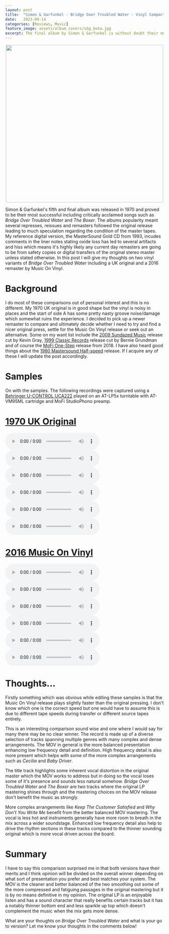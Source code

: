 ```yaml
---
layout: post
title:  "Simon & Garfunkel - Bridge Over Troubled Water - Vinyl Comparison"
date:   2023-09-14
categories: [Reviews, Music]
feature_image: assets/album_covers/s&g_botw.jpg
excerpt: The final album by Simon & Garfunkel is without doubt their most critically and commercially successful spawning several hits which have stood the test of time. In this post we compare the original UK LP released in 1970 with a remastered release from Music On Vinyl.
---
```


<p align="center">
    <img src='{{ "assets/album_covers/s&g_botw.jpg" | relative_url }}' height="500">
</p>


Simon & Garfunkel's fifth and final album was released in 1970 and proved to be their most successful including critically acclaimed songs such as *Bridge Over Troubled Water* and *The Boxer*. The albums popularity meant several represses, reissues and remasters followed the original release leading to much speculation regarding the condition of the master tapes. My reference digital version, the MasterSound Gold CD from 1993, incudes comments in the liner notes stating oxide loss has led to several artifacts and hiss which means it's highly likely any current day remasters are going to be from safety copies or digital transfers of the original stereo master unless stated otherwise. In this post I will give my thoughts on two vinyl variants of *Bridge Over Troubled Water* including a UK original and a 2016 remaster by Music On Vinyl.

# Background
I do most of these comparisons out of personal interest and this is no different. My 1970 UK original is in good shape but the vinyl is noisy in places and the start of side A has some pretty nasty groove noise/damage which somewhat ruins the experience. I decided to pick up a newer remaster to compare and ultimately decide whether I need to try and find a nicer original press, settle for the Music On Vinyl release or seek out an alternative. Some on my want list include the [2009 Sundazed Music](https://www.discogs.com/release/2779762-Simon-And-Garfunkel-Bridge-Over-Troubled-Water) release cut by Kevin Gray, [1999 Classic Records](https://www.discogs.com/release/11024847-Simon-And-Garfunkel-Bridge-Over-Troubled-Water) release cut by Bernie Grundman and of course the [MoFi One-Step](https://www.discogs.com/release/12179141-Simon-And-Garfunkel-Bridge-Over-Troubled-Water) release from 2018. I have also heard good things about the [1980 Mastersound Half-speed](https://www.discogs.com/release/3370010-Simon-And-Garfunkel-Bridge-Over-Troubled-Water) release. If I acquire any of these I will update the post accordingly.

# Samples

On with the samples. The following recordings were captured using a [Behringer U-CONTROL UCA222](https://www.behringer.com/product.html?modelCode=P0A31) played on an AT-LP5x turntable with AT-VM95ML cartridge and MoFi StudioPhono preamp.

# [1970 UK Original](https://www.discogs.com/release/8798874-Simon-And-Garfunkel-Bridge-Over-Troubled-Water)
<audio src="https://github.com/scoot-technology/scoot-technology-resources/raw/main/simon_garfunkel_bridge/baby_driver_1970_uk.wav" controls preload></audio>
<audio src="https://github.com/scoot-technology/scoot-technology-resources/raw/main/simon_garfunkel_bridge/botw_1970_uk.wav" controls preload></audio>
<audio src="https://github.com/scoot-technology/scoot-technology-resources/raw/main/simon_garfunkel_bridge/cecilia_1970_uk.wav" controls preload></audio>
<audio src="https://github.com/scoot-technology/scoot-technology-resources/raw/main/simon_garfunkel_bridge/ktcs_1970_uk.wav" controls preload></audio>
<audio src="https://github.com/scoot-technology/scoot-technology-resources/raw/main/simon_garfunkel_bridge/the_boxer_1970_uk.wav" controls preload></audio>
<audio src="https://github.com/scoot-technology/scoot-technology-resources/raw/main/simon_garfunkel_bridge/wdywm_1970_uk.wav" controls preload></audio>

# [2016 Music On Vinyl](https://www.discogs.com/release/9289023-Simon-And-Garfunkel-Bridge-Over-Troubled-Water)
<audio src="https://github.com/scoot-technology/scoot-technology-resources/raw/main/simon_garfunkel_bridge/baby_driver_2016_mov.wav" controls preload></audio>
<audio src="https://github.com/scoot-technology/scoot-technology-resources/raw/main/simon_garfunkel_bridge/botw_2016_mov.wav" controls preload></audio>
<audio src="https://github.com/scoot-technology/scoot-technology-resources/raw/main/simon_garfunkel_bridge/cecilia_2016_mov.wav" controls preload></audio>
<audio src="https://github.com/scoot-technology/scoot-technology-resources/raw/main/simon_garfunkel_bridge/ktcs_2016_mov.wav" controls preload></audio>
<audio src="https://github.com/scoot-technology/scoot-technology-resources/raw/main/simon_garfunkel_bridge/the_boxer_2016_mov.wav" controls preload></audio>
<audio src="https://github.com/scoot-technology/scoot-technology-resources/raw/main/simon_garfunkel_bridge/wdywm_2016_mov.wav" controls preload></audio>


# Thoughts...
Firstly something which was obvious while editing these samples is that the Music On Vinyl release plays slightly faster than the original pressing. I don't know which one is the correct speed but one would have to assume this is due to different tape speeds during transfer or different source tapes entirely.

This is an interesting comparison sound wise and one where I would say for many there may be no clear winner. The record is made up of a diverse selection of tracks spanning multiple genres with many complex and dense arrangements. The MOV in general is the more balanced presentation enhancing low frequency detail and definition. High frequency detail is also more present which helps with some of the more complex arrangements such as *Cecilia* and *Baby Driver*.

The title track highlights some inherent vocal distortion in the original master which the MOV works to address but in doing so the vocal loses some of it's presence and sounds less natural somehow. *Bridge Over Troubled Water* and *The Boxer* are two tracks where the original LP mastering shines through and the mastering choices on the MOV release don't benefit the music as strongly.

More complex arrangements like *Keep The Customer Satisfied* and *Why Don't You Write Me* benefit from the better balanced MOV mastering. The vocal is less hot and instruments generally have more room to breath in the mix across a wider soundstage. Enhanced low frequency detail also help to drive the rhythm sections in these tracks compared to the thinner sounding original which is more vocal driven across the board.

# Summary
I have to say this comparison surprised me in that both versions have their merits and I think opinion will be divided on the overall winner depending on what sort of presentation you prefer and best matches your system. The MOV is the cleaner and better balanced of the two smoothing out some of the more compressed and fatiguing passages in the original mastering but it is by no means definitive in my opinion. The original LP is an enjoyable listen and has a sound character that really benefits certain tracks but it has a notably thinner bottom end and less sparkle up top which doesn't complement the music when the mix gets more dense.

What are your thoughts on *Bridge Over Troubled Water* and what is your go to version? Let me know your thoughts in the comments below!
